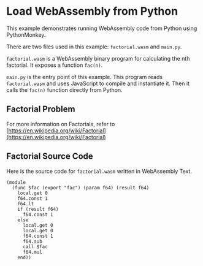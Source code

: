 # Load WebAssembly from Python

This example demonstrates running WebAssembly code from Python using
PythonMonkey.

There are two files used in this example: `factorial.wasm` and
`main.py`.

`factorial.wasm` is a WebAssembly binary program for calculating the
nth factorial. It exposes a function `fac(n)`.

`main.py` is the entry point of this example. This program reads 
`factorial.wasm` and uses JavaScript to compile and instantiate it.
Then it calls the `fac(n)` function directly from Python.

## Factorial Problem
For more information on Factorials, refer to [https://en.wikipedia.org/wiki/Factorial](https://en.wikipedia.org/wiki/Factorial)

## Factorial Source Code
Here is the source code for `factorial.wasm` written in WebAssembly
Text.

```wat
(module
  (func $fac (export "fac") (param f64) (result f64)
    local.get 0
    f64.const 1
    f64.lt
    if (result f64)
      f64.const 1
    else
      local.get 0
      local.get 0
      f64.const 1
      f64.sub
      call $fac
      f64.mul
    end))
```

